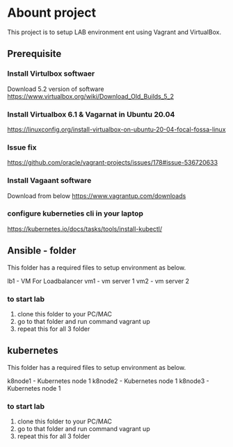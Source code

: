 # Abount project
This project is to setup LAB environment  ent using Vagrant and VirtualBox. 

## Prerequisite 
### Install Virtulbox softwaer
Download 5.2 version of software
https://www.virtualbox.org/wiki/Download_Old_Builds_5_2

### Install Virtualbox 6.1 & Vagarnat in Ubuntu 20.04
https://linuxconfig.org/install-virtualbox-on-ubuntu-20-04-focal-fossa-linux

### Issue fix
https://github.com/oracle/vagrant-projects/issues/178#issue-536720633

### Install Vagaant software
Download from below
https://www.vagrantup.com/downloads

### configure kuberneties cli in your laptop
https://kubernetes.io/docs/tasks/tools/install-kubectl/

## Ansible - folder
This folder has a required files to setup environment as below.

lb1 - VM For Loadbalancer
vm1 - vm server 1
vm2 - vm server 2

### to start lab
1) clone this folder to your PC/MAC
2) go to that folder and run command
vagrant up
3) repeat this for all 3 folder 

## kubernetes
This folder has a required files to setup environment as below.

k8node1 - Kubernetes node 1
k8node2 - Kubernetes node 1
k8node3 - Kubernetes node 1

### to start lab
1) clone this folder to your PC/MAC
2) go to that folder and run command
vagrant up
3) repeat this for all 3 folder 